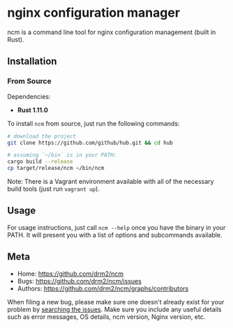 # nginx configuration manager

ncm is a command line tool for nginx configuration management (built in Rust).


## Installation

### From Source

Dependencies:

- **Rust 1.11.0**

To install `ncm` from source, just run the following commands:

```bash
# download the project
git clone https://github.com/github/hub.git && cd hub

# assuming `~/bin` is in your PATH:
cargo build --release
cp target/release/ncm ~/bin/ncm
```

Note: There is a Vagrant environment available with all of the necessary build tools (just run `vagrant up`).


## Usage

For usage instructions, just call `ncm --help` once you have the binary in your PATH. It will present you with a list of options and subcommands available.


## Meta

- Home: <https://github.com/drm2/ncm>
- Bugs: <https://github.com/drm2/ncm/issues>
- Authors: <https://github.com/drm2/ncm/graphs/contributors>

When filing a new bug, please make sure one doesn't already exist for your problem by [searching the issues](https://github.com/drm2/ncm/issues). Make sure you include any useful details such as error messages, OS details, ncm version, Nginx version, etc.
